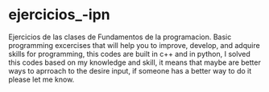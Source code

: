# ejercicios_-ipn
Ejercicios de las clases de Fundamentos de la programacion.
Basic programming excercises that will help you to improve, develop, and adquire skills for programming, this codes are built in c++ and in python, I solved this codes based on my knowledge and skill, it means that maybe are better ways to aprroach to the desire input, if someone has a better way to do it please let me know.
